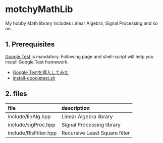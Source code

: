 # motchyMathLib

My hobby Math library includes Linear Algebra, Signal Processing and so on.

## 1. Prerequisites

[Google Test](https://github.com/google/googletest) is mandatory.
Following page and shell-script will help you install Google Test framework.

* [Google Testを導入してみた](https://qiita.com/y-vectorfield/items/6238cfd2d9c34aefe364)
* [install-googletest.sh](https://gist.github.com/motchy869/22d873415722a1c10bc77d3f761339dc)

## 2. files

|file|description|
|:---|:---|
|include/linAlg.hpp|Linear Algebra library|
|include/sigProc.hpp|Signal Processing library|
|include/RlsFilter.hpp|Recursive Least Square filter|
